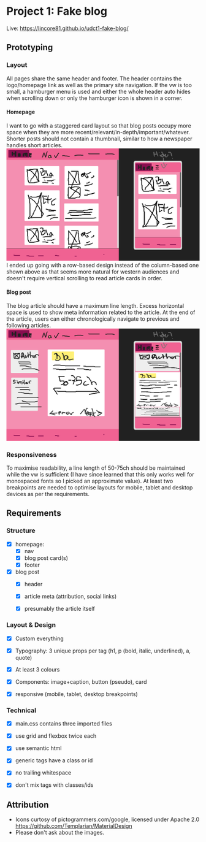# Project 1: Fake blog

Live: https://lincore81.github.io/udct1-fake-blog/

## Prototyping

### Layout

All pages share the same header and footer. The header contains the logo/homepage link as well as the primary site navigation. If the vw is too small, a hamburger menu is used and either the whole header auto hides when scrolling down or only the hamburger icon is shown in a corner.

#### Homepage

I want to go with a staggered card layout so that blog posts occupy more space when they are more recent/relevant/in-depth/important/whatever. Shorter posts should not contain a thumbnail, similar to how a newspaper handles short articles.
![homepage mockup](src/mockups/homepage.png)
I ended up going with a row-based design instead of the column-based one shown above as that seems more natural for western audiences and doesn't require vertical scrolling to read article cards in order.

#### Blog post

The blog article should have a maximum line length. Excess horizontal space is used to show meta information related to the article.
At the end of the article, users can either chronologically navigate to previous and following articles.
![homepage mockup](src/mockups/blog-post.png)


### Responsiveness

To maximise readability, a line length of 50-75ch should be maintained while the vw is sufficient (I have since learned that this only works well for monospaced fonts so I picked an approximate value).
At least two breakpoints are needed to optimise layouts for mobile, tablet and desktop devices as per the requirements.


## Requirements

### Structure

 - [x] homepage:
    - [x] nav
    - [x] blog post card(s)
    - [x] footer
 - [x] blog post
    - [x] header
    - [x] article meta (attribution, social links)
    - [x] presumably the article itself


### Layout & Design
 - [x] Custom everything
 - [x] Typography: 3 unique props per tag (h1, p (bold, italic, underlined), a, quote)
 - [x] At least 3 colours
 - [x] Components: image+caption, button (pseudo), card
 - [x] responsive (mobile, tablet, desktop breakpoints)


### Technical
 - [x] main.css contains three imported files
 - [x] use grid and flexbox twice each
 - [x] use semantic html
 - [x] generic tags have a class or id
 - [x] no trailing whitespace
 - [x] don't mix tags with classes/ids


## Attribution
- Icons curtosy of pictogrammers.com/google, licensed under Apache 2.0
https://github.com/Templarian/MaterialDesign
- Please don't ask about the images.
